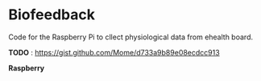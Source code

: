Biofeedback
===========

Code for the Raspberry Pi to cllect physiological data from ehealth board.


**TODO** : https://gist.github.com/Mome/d733a9b89e08ecdcc913


**Raspberry**

